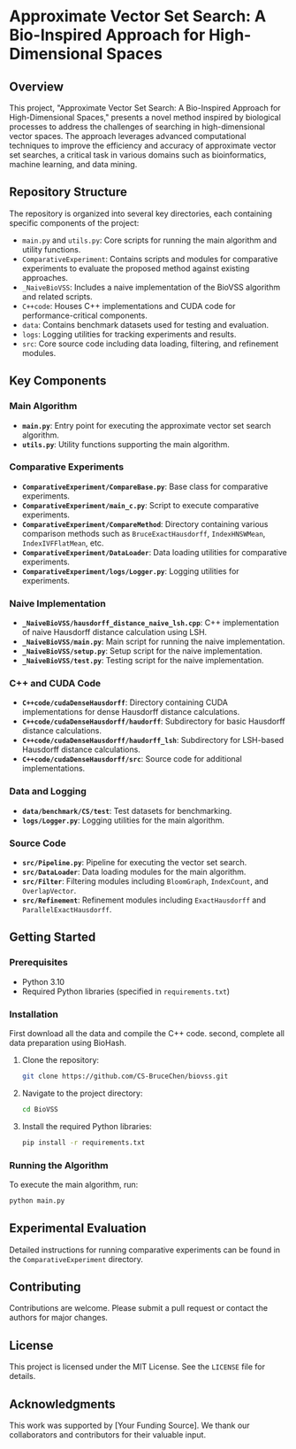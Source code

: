 # Approximate Vector Set Search: A Bio-Inspired Approach for High-Dimensional Spaces

## Overview

This project, "Approximate Vector Set Search: A Bio-Inspired Approach for High-Dimensional Spaces," presents a novel method inspired by biological processes to address the challenges of searching in high-dimensional vector spaces. The approach leverages advanced computational techniques to improve the efficiency and accuracy of approximate vector set searches, a critical task in various domains such as bioinformatics, machine learning, and data mining.

## Repository Structure

The repository is organized into several key directories, each containing specific components of the project:

- `main.py` and `utils.py`: Core scripts for running the main algorithm and utility functions.
- `ComparativeExperiment`: Contains scripts and modules for comparative experiments to evaluate the proposed method against existing approaches.
- `_NaiveBioVSS`: Includes a naive implementation of the BioVSS algorithm and related scripts.
- `C++code`: Houses C++ implementations and CUDA code for performance-critical components.
- `data`: Contains benchmark datasets used for testing and evaluation.
- `logs`: Logging utilities for tracking experiments and results.
- `src`: Core source code including data loading, filtering, and refinement modules.

## Key Components

### Main Algorithm
- **`main.py`**: Entry point for executing the approximate vector set search algorithm.
- **`utils.py`**: Utility functions supporting the main algorithm.

### Comparative Experiments
- **`ComparativeExperiment/CompareBase.py`**: Base class for comparative experiments.
- **`ComparativeExperiment/main_c.py`**: Script to execute comparative experiments.
- **`ComparativeExperiment/CompareMethod`**: Directory containing various comparison methods such as `BruceExactHausdorff`, `IndexHNSWMean`, `IndexIVFFlatMean`, etc.
- **`ComparativeExperiment/DataLoader`**: Data loading utilities for comparative experiments.
- **`ComparativeExperiment/logs/Logger.py`**: Logging utilities for experiments.

### Naive Implementation
- **`_NaiveBioVSS/hausdorff_distance_naive_lsh.cpp`**: C++ implementation of naive Hausdorff distance calculation using LSH.
- **`_NaiveBioVSS/main.py`**: Main script for running the naive implementation.
- **`_NaiveBioVSS/setup.py`**: Setup script for the naive implementation.
- **`_NaiveBioVSS/test.py`**: Testing script for the naive implementation.

### C++ and CUDA Code
- **`C++code/cudaDenseHausdorff`**: Directory containing CUDA implementations for dense Hausdorff distance calculations.
- **`C++code/cudaDenseHausdorff/haudorff`**: Subdirectory for basic Hausdorff distance calculations.
- **`C++code/cudaDenseHausdorff/haudorff_lsh`**: Subdirectory for LSH-based Hausdorff distance calculations.
- **`C++code/cudaDenseHausdorff/src`**: Source code for additional implementations.

### Data and Logging
- **`data/benchmark/CS/test`**: Test datasets for benchmarking.
- **`logs/Logger.py`**: Logging utilities for the main algorithm.

### Source Code
- **`src/Pipeline.py`**: Pipeline for executing the vector set search.
- **`src/DataLoader`**: Data loading modules for the main algorithm.
- **`src/Filter`**: Filtering modules including `BloomGraph`, `IndexCount`, and `OverlapVector`.
- **`src/Refinement`**: Refinement modules including `ExactHausdorff` and `ParallelExactHausdorff`.

## Getting Started

### Prerequisites
- Python 3.10
- Required Python libraries (specified in `requirements.txt`)

### Installation
First download all the data and compile the C++ code.
second, complete all data preparation using BioHash.
1. Clone the repository:
   ```bash
   git clone https://github.com/CS-BruceChen/biovss.git
   ```
2. Navigate to the project directory:
   ```bash
   cd BioVSS
   ```
3. Install the required Python libraries:
   ```bash
   pip install -r requirements.txt
   ```

### Running the Algorithm
To execute the main algorithm, run:
```bash
python main.py
```

## Experimental Evaluation
Detailed instructions for running comparative experiments can be found in the `ComparativeExperiment` directory. 

## Contributing
Contributions are welcome. Please submit a pull request or contact the authors for major changes.

## License
This project is licensed under the MIT License. See the `LICENSE` file for details.

## Acknowledgments
This work was supported by [Your Funding Source]. We thank our collaborators and contributors for their valuable input.
